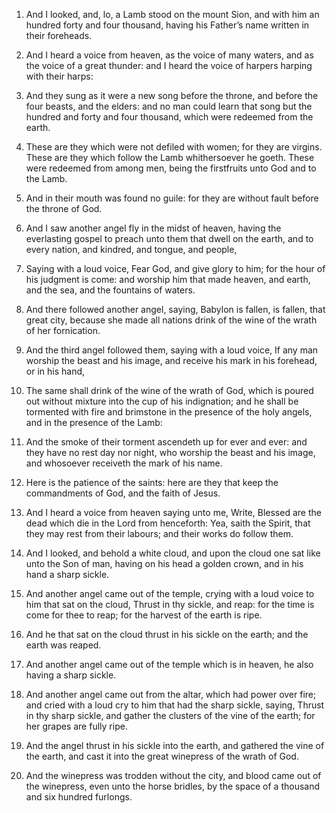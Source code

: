 1. And I looked, and, lo, a Lamb stood on the mount Sion, and with
him an hundred forty and four thousand, having his Father’s name
written in their foreheads.

2. And I heard a voice from heaven, as the voice of many waters, and
as the voice of a great thunder: and I heard the voice of harpers
harping with their harps:

3. And they sung as it were a new song
before the throne, and before the four beasts, and the elders: and no
man could learn that song but the hundred and forty and four thousand,
which were redeemed from the earth.

4. These are they which were not defiled with women; for they are
virgins. These are they which follow the Lamb whithersoever he goeth.
These were redeemed from among men, being the firstfruits unto God and
to the Lamb.

5. And in their mouth was found no guile: for they are without fault
before the throne of God.

6. And I saw another angel fly in the midst of heaven, having the
everlasting gospel to preach unto them that dwell on the earth, and to
every nation, and kindred, and tongue, and people,

7. Saying with a
loud voice, Fear God, and give glory to him; for the hour of his
judgment is come: and worship him that made heaven, and earth, and the
sea, and the fountains of waters.

8. And there followed another angel, saying, Babylon is fallen, is
fallen, that great city, because she made all nations drink of the
wine of the wrath of her fornication.

9. And the third angel followed them, saying with a loud voice, If
any man worship the beast and his image, and receive his mark in his
forehead, or in his hand,

10. The same shall drink of the wine of
the wrath of God, which is poured out without mixture into the cup of
his indignation; and he shall be tormented with fire and brimstone in
the presence of the holy angels, and in the presence of the Lamb:

11. And the smoke of their torment ascendeth up for ever and ever:
and they have no rest day nor night, who worship the beast and his
image, and whosoever receiveth the mark of his name.

12. Here is the patience of the saints: here are they that keep the
commandments of God, and the faith of Jesus.

13. And I heard a voice from heaven saying unto me, Write, Blessed
are the dead which die in the Lord from henceforth: Yea, saith the
Spirit, that they may rest from their labours; and their works do
follow them.

14. And I looked, and behold a white cloud, and upon the cloud one
sat like unto the Son of man, having on his head a golden crown, and
in his hand a sharp sickle.

15. And another angel came out of the temple, crying with a loud
voice to him that sat on the cloud, Thrust in thy sickle, and reap:
for the time is come for thee to reap; for the harvest of the earth is
ripe.

16. And he that sat on the cloud thrust in his sickle on the earth;
and the earth was reaped.

17. And another angel came out of the temple which is in heaven, he
also having a sharp sickle.

18. And another angel came out from the altar, which had power over
fire; and cried with a loud cry to him that had the sharp sickle,
saying, Thrust in thy sharp sickle, and gather the clusters of the
vine of the earth; for her grapes are fully ripe.

19. And the angel thrust in his sickle into the earth, and gathered
the vine of the earth, and cast it into the great winepress of the
wrath of God.

20. And the winepress was trodden without the city, and blood came
out of the winepress, even unto the horse bridles, by the space of a
thousand and six hundred furlongs.